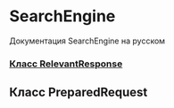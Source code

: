 # SearchEngine
Документация SearchEngine на русском

### [Класс RelevantResponse](./RelevantResponse/RelevantResponse.md)

## Класс PreparedRequest
